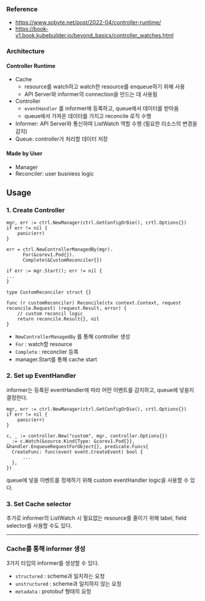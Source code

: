### Reference
- https://www.sobyte.net/post/2022-04/controller-runtime/
- https://book-v1.book.kubebuilder.io/beyond_basics/controller_watches.html

### Architecture
#### Controller Runtime
- Cache 
	- resource를 watch하고 watch한 resource를 enqueue하기 위해 사용
	- API Server와 informer의 connection을 만드는 데 사용됨
- Controller
	- `eventHandler` 를 informer에 등록하고, queue에서 데이터를 받아옴
	- queue에서 가져온 데이터를 가지고 reconcile 로직 수행
- Informer: API Server와 통신하여 ListWatch 역할 수행 (필요한 리소스의 변경을 감지)
- Queue: controller가 처리할 데이터 저장

#### Made by User
- Manager
- Reconciler: user busniess logic


## Usage

### 1. Create Controller
```golang
mgr, err := ctrl.NewManager(ctrl.GetConfigOrDie(), crtl.Options{})
if err != nil {
	panic(err)
}

err = ctrl.NewControllerManagedBy(mgr).
      For(&corev1.Pod{}).
      Complete(&CustomReconciler{})

if err := mgr.Start(); err != nil {
...
}

type CustomReconciler struct {}

func (r customReconciler) Reconcile(ctx context.Context, request reconcile.Request) (request.Result, error) {
	// custom reconcil logic
	return reconcile.Result{}, nil 
}
```
- `NewControllerManagedBy` 를 통해 controller 생성
- `For` : watch할 resource
- `Complete` : reconclier 등록
- manager.Start를 통해 cache start

### 2. Set up EventHandler
informer는 등록된 eventHandler에 따라 어떤 이벤트를 감지하고, queue에 넣을지 결정한다.
```golang
mgr, err := ctrl.NewManager(ctrl.GetConfigOrDie(), crtl.Options{})
if err != nil {
	panic(err)
}

c, _ := controller.New("custom", mgr, controller.Options{})
_ := c.Watch(&source.Kind{Type: &corev1.Pod{}}, &handler.EnqueueRequestForObject{}, predicate.Funcs{
  CreateFunc: func(event event.CreateEvent) bool {
	  ...
  },
})

```
queue에 넣을 이벤트를 정제하기 위해 custom eventHandler logic을 사용할 수 있다.

### 3. Set Cache selector
추가로 informer의 ListWatch 시 필요없는 resource를 줄이기 위해 label, field selector를 사용할 수도 있다.

---
### Cache를 통해 informer 생성
3가지 타입의 informer를 생성할 수 있다.
- `structured` : scheme과 일치하는 요청
- `unstructured` : scheme과 일치하지 않는 요청
- `metadata` : protobuf 형태의 요청

